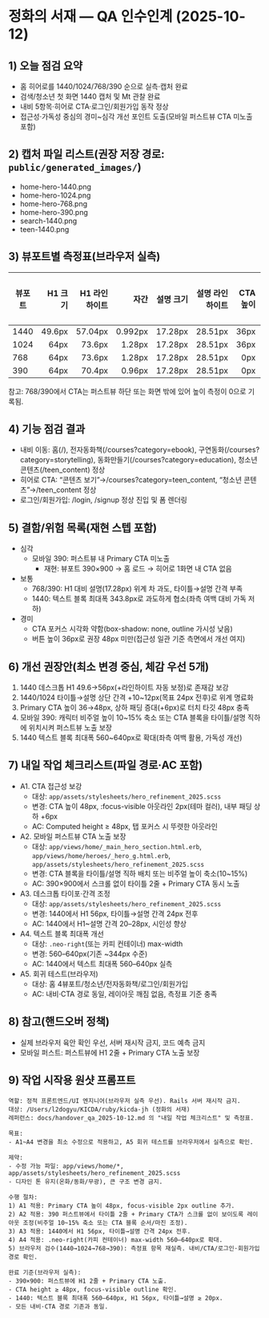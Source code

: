 # 정화의 서재 — QA 인수인계 (2025-10-12)

## 1) 오늘 점검 요약
- 홈 히어로를 1440/1024/768/390 순으로 실측·캡처 완료
- 검색/청소년 첫 화면 1440 캡처 및 Mt 관찰 완료
- 내비 5항목·히어로 CTA·로그인/회원가입 동작 정상
- 접근성·가독성 중심의 경미~심각 개선 포인트 도출(모바일 퍼스트뷰 CTA 미노출 포함)

## 2) 캡처 파일 리스트(권장 저장 경로: `public/generated_images/`)
- home-hero-1440.png
- home-hero-1024.png
- home-hero-768.png
- home-hero-390.png
- search-1440.png
- teen-1440.png

## 3) 뷰포트별 측정표(브라우저 실측)
| 뷰포트 | H1 크기 | H1 라인하이트 | 자간 | 설명 크기 | 설명 라인하이트 | CTA 높이 | CTA 반경 | 스테이지 높이 | 텍스트 최대폭 | 간격: 타이틀→설명 | 간격: 설명→CTA |
|---|---:|---:|---:|---:|---:|---:|---:|---:|---:|---:|---:|
| 1440 | 49.6px | 57.04px | 0.992px | 17.28px | 28.51px | 36px | 12px | 596px | 343.8px | 14px | 32.9px |
| 1024 | 64px | 73.6px | 1.28px | 17.28px | 28.51px | 36px | 12px | — | — | 0px | 32.9px |
| 768 | 64px | 73.6px | 1.28px | 17.28px | 28.51px | 0px | 12px | 835.3px | — | — | — |
| 390 | 64px | 70.4px | 0.96px | 17.28px | 28.51px | 0px | 12px | 969.6px | — | — | — |

참고: 768/390에서 CTA는 퍼스트뷰 하단 또는 화면 밖에 있어 높이 측정이 0으로 기록됨.

## 4) 기능 점검 결과
- 내비 이동: 홈(/), 전자동화책(/courses?category=ebook), 구연동화(/courses?category=storytelling), 동화만들기(/courses?category=education), 청소년 콘텐츠(/teen_content) 정상
- 히어로 CTA: “콘텐츠 보기”→/courses?category=teen_content, “청소년 콘텐츠”→/teen_content 정상
- 로그인/회원가입: /login, /signup 정상 진입 및 폼 렌더링

## 5) 결함/위험 목록(재현 스텝 포함)
- 심각
  - 모바일 390: 퍼스트뷰 내 Primary CTA 미노출
    - 재현: 뷰포트 390×900 → 홈 로드 → 히어로 1화면 내 CTA 없음
- 보통
  - 768/390: H1 대비 설명(17.28px) 위계 차 과도, 타이틀→설명 간격 부족
  - 1440: 텍스트 블록 최대폭 343.8px로 과도하게 협소(좌측 여백 대비 가독 저하)
- 경미
  - CTA 포커스 시각화 약함(box-shadow: none, outline 가시성 낮음)
  - 버튼 높이 36px로 권장 48px 미만(접근성 일관 기준 측면에서 개선 여지)

## 6) 개선 권장안(최소 변경 중심, 체감 우선 5개)
1. 1440 데스크톱 H1 49.6→56px(+라인하이트 자동 보정)로 존재감 보강
2. 1440/1024 타이틀→설명 상단 간격 +10~12px(목표 24px 전후)로 위계 명료화
3. Primary CTA 높이 36→48px, 상하 패딩 증대(+6px)로 터치 타깃 48px 충족
4. 모바일 390: 캐릭터 비주얼 높이 10~15% 축소 또는 CTA 블록을 타이틀/설명 직하에 위치시켜 퍼스트뷰 노출 보장
5. 1440 텍스트 블록 최대폭 560~640px로 확대(좌측 여백 활용, 가독성 개선)

## 7) 내일 작업 체크리스트(파일 경로·AC 포함)
- A1. CTA 접근성 보강
  - 대상: `app/assets/stylesheets/hero_refinement_2025.scss`
  - 변경: CTA 높이 48px, :focus-visible 아웃라인 2px(테마 컬러), 내부 패딩 상하 +6px
  - AC: Computed height ≥ 48px, 탭 포커스 시 뚜렷한 아웃라인
- A2. 모바일 퍼스트뷰 CTA 노출 보장
  - 대상: `app/views/home/_main_hero_section.html.erb`, `app/views/home/heroes/_hero_g.html.erb`, `app/assets/stylesheets/hero_refinement_2025.scss`
  - 변경: CTA 블록을 타이틀/설명 직하 배치 또는 비주얼 높이 축소(10~15%)
  - AC: 390×900에서 스크롤 없이 타이틀 2줄 + Primary CTA 동시 노출
- A3. 데스크톱 타이포·간격 조정
  - 대상: `app/assets/stylesheets/hero_refinement_2025.scss`
  - 변경: 1440에서 H1 56px, 타이틀→설명 간격 24px 전후
  - AC: 1440에서 H1~설명 간격 20–28px, 시인성 향상
- A4. 텍스트 블록 최대폭 개선
  - 대상: `.neo-right`(또는 카피 컨테이너) max-width
  - 변경: 560–640px(기존 ~344px 수준)
  - AC: 1440에서 텍스트 최대폭 560–640px 실측
- A5. 회귀 테스트(브라우저)
  - 대상: 홈 4뷰포트/청소년/전자동화책/로그인/회원가입
  - AC: 내비·CTA 경로 동일, 레이아웃 깨짐 없음, 측정표 기준 충족

## 8) 참고(핸드오버 정책)
- 실제 브라우저 육안 확인 우선, 서버 재시작 금지, 코드 예측 금지
- 모바일 퍼스트: 퍼스트뷰에 H1 2줄 + Primary CTA 노출 보장

## 9) 작업 시작용 원샷 프롬프트
```
역할: 정적 프론트엔드/UI 엔지니어(브라우저 실측 우선). Rails 서버 재시작 금지.
대상: /Users/l2dogyu/KICDA/ruby/kicda-jh (정화의 서재)
레퍼런스: docs/handover_qa_2025-10-12.md 의 "내일 작업 체크리스트" 및 측정표.

목표:
- A1~A4 변경을 최소 수정으로 적용하고, A5 회귀 테스트를 브라우저에서 실측으로 확인.

제약:
- 수정 가능 파일: app/views/home/*, app/assets/stylesheets/hero_refinement_2025.scss
- 디자인 톤 유지(온화/동화/무광), 큰 구조 변경 금지.

수행 절차:
1) A1 적용: Primary CTA 높이 48px, focus-visible 2px outline 추가.
2) A2 적용: 390 퍼스트뷰에서 타이틀 2줄 + Primary CTA가 스크롤 없이 보이도록 레이아웃 조정(비주얼 10~15% 축소 또는 CTA 블록 순서/마진 조정).
3) A3 적용: 1440에서 H1 56px, 타이틀→설명 간격 24px 전후.
4) A4 적용: .neo-right(카피 컨테이너) max-width 560–640px로 확대.
5) 브라우저 검수(1440→1024→768→390): 측정표 항목 재실측. 내비/CTA/로그인·회원가입 경로 확인.

완료 기준(브라우저 실측):
- 390×900: 퍼스트뷰에 H1 2줄 + Primary CTA 노출.
- CTA height ≥ 48px, focus-visible outline 확인.
- 1440: 텍스트 블록 최대폭 560–640px, H1 56px, 타이틀→설명 ≥ 20px.
- 모든 내비·CTA 경로 기존과 동일.
```
